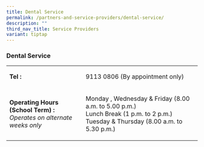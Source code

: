 ```yaml
---
title: Dental Service
permalink: /partners-and-service-providers/dental-service/
description: ""
third_nav_title: Service Providers
variant: tiptap
---
```

<h3><strong>Dental Service</strong></h3>
<table style="minWidth: 50px">
<colgroup>
<col>
<col>
</colgroup>
<tbody>
<tr>
<td rowspan="1" colspan="1">
<p><strong>Tel :</strong>
</p>
</td>
<td rowspan="1" colspan="1">
<p>9113 0806 (By appointment only)</p>
</td>
</tr>
<tr>
<td rowspan="1" colspan="1">
<p><strong>Operating Hours (School Term) :</strong>
<br><em>Operates on alternate weeks only</em>
</p>
</td>
<td rowspan="1" colspan="1">
<p>Monday , Wednesday &amp; Friday (8.00 a.m. to 5.00 p.m.)
<br>Lunch Break (1 p.m. to 2 p.m.)
<br>Tuesday &amp; Thursday (8.00 a.m. to 5.30 p.m.)</p>
</td>
</tr>
</tbody>
</table>
<p></p>
